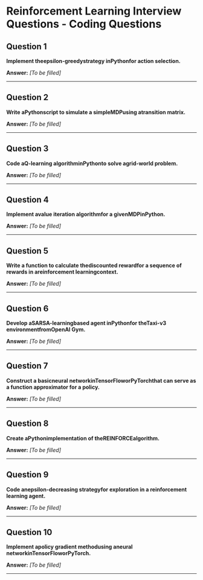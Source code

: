 # Reinforcement Learning Interview Questions - Coding Questions

## Question 1

**Implement theepsilon-greedystrategy inPythonfor action selection.**

**Answer:** _[To be filled]_

---

## Question 2

**Write aPythonscript to simulate a simpleMDPusing atransition matrix.**

**Answer:** _[To be filled]_

---

## Question 3

**Code aQ-learning algorithminPythonto solve agrid-world problem.**

**Answer:** _[To be filled]_

---

## Question 4

**Implement avalue iteration algorithmfor a givenMDPinPython.**

**Answer:** _[To be filled]_

---

## Question 5

**Write a function to calculate thediscounted rewardfor a sequence of rewards in areinforcement learningcontext.**

**Answer:** _[To be filled]_

---

## Question 6

**Develop aSARSA-learningbased agent inPythonfor theTaxi-v3 environmentfromOpenAI Gym.**

**Answer:** _[To be filled]_

---

## Question 7

**Construct a basicneural networkinTensorFloworPyTorchthat can serve as a function approximator for a policy.**

**Answer:** _[To be filled]_

---

## Question 8

**Create aPythonimplementation of theREINFORCEalgorithm.**

**Answer:** _[To be filled]_

---

## Question 9

**Code anepsilon-decreasing strategyfor exploration in a reinforcement learning agent.**

**Answer:** _[To be filled]_

---

## Question 10

**Implement apolicy gradient methodusing aneural networkinTensorFloworPyTorch.**

**Answer:** _[To be filled]_

---

